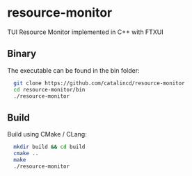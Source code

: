 # resource-monitor
TUI Resource Monitor implemented in C++ with FTXUI


## Binary

The executable can be found in the bin folder:

```bash
  git clone https://github.com/catalincd/resource-monitor
  cd resource-monitor/bin
  ./resource-monitor
```

## Build

Build using CMake / CLang:

```bash
  mkdir build && cd build
  cmake ..
  make 
  ./resource-monitor
```
